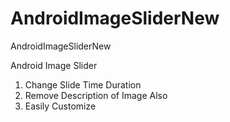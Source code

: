 # AndroidImageSliderNew
AndroidImageSliderNew

Android Image Slider<br>
1. Change Slide Time Duration<br>
2. Remove Description of Image Also<br>
3. Easily Customize

<br>
<img src=""/>
